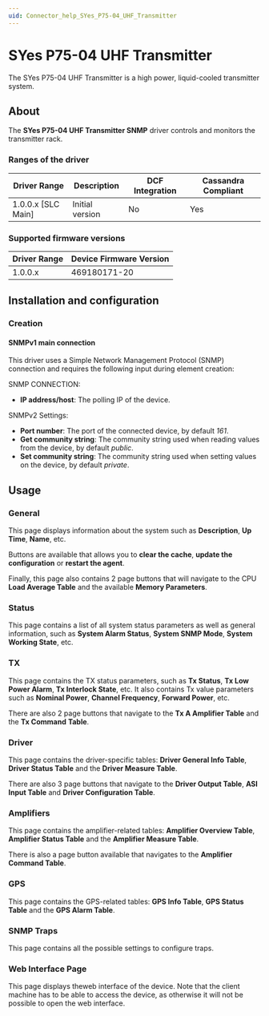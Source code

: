 ```yaml
---
uid: Connector_help_SYes_P75-04_UHF_Transmitter
---
```


# SYes P75-04 UHF Transmitter

The SYes P75-04 UHF Transmitter is a high power, liquid-cooled transmitter system.

## About

The **SYes P75-04 UHF Transmitter SNMP** driver controls and monitors the transmitter rack.

### Ranges of the driver

| **Driver Range**     | **Description** | **DCF Integration** | **Cassandra Compliant** |
|----------------------|-----------------|---------------------|-------------------------|
| 1.0.0.x \[SLC Main\] | Initial version | No                  | Yes                     |

### Supported firmware versions

| **Driver Range** | **Device Firmware Version** |
|------------------|-----------------------------|
| 1.0.0.x          | 469180171-20                |

## Installation and configuration

### Creation

#### SNMPv1 main connection

This driver uses a Simple Network Management Protocol (SNMP) connection and requires the following input during element creation:

SNMP CONNECTION:

- **IP address/host**: The polling IP of the device.

SNMPv2 Settings:

- **Port number**: The port of the connected device, by default *161*.
- **Get community string**: The community string used when reading values from the device, by default *public*.
- **Set community string**: The community string used when setting values on the device, by default *private*.

## Usage

### General

This page displays information about the system such as **Description**, **Up Time**, **Name**, etc.

Buttons are available that allows you to **clear the cache**, **update the configuration** or **restart the agent**.

Finally, this page also contains 2 page buttons that will navigate to the CPU **Load Average Table** and the available **Memory Parameters**.

### Status

This page contains a list of all system status parameters as well as general information, such as **System Alarm Status**, **System SNMP Mode**, **System Working State**, etc.

### TX

This page contains the TX status parameters, such as **Tx Status**, **Tx Low Power Alarm**, **Tx Interlock State**, etc. It also contains Tx value parameters such as **Nominal Power**, **Channel Frequency**, **Forward Power**, etc.

There are also 2 page buttons that navigate to the **Tx A Amplifier Table** and the **Tx Command** **Table**.

### Driver

This page contains the driver-specific tables: **Driver General Info Table**, **Driver Status Table** and the **Driver Measure Table**.

There are also 3 page buttons that navigate to the **Driver Output Table**, **ASI Input Table** and **Driver Configuration Table**.

### Amplifiers

This page contains the amplifier-related tables: **Amplifier Overview Table**, **Amplifier Status Table** and the **Amplifier Measure Table**.

There is also a page button available that navigates to the **Amplifier Command Table**.

### GPS

This page contains the GPS-related tables: **GPS Info Table**, **GPS Status Table** and the **GPS Alarm Table**.

### SNMP Traps

This page contains all the possible settings to configure traps.

### Web Interface Page

This page displays theweb interface of the device. Note that the client machine has to be able to access the device, as otherwise it will not be possible to open the web interface.
